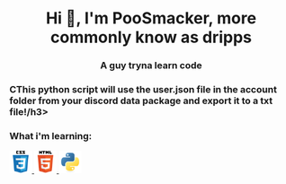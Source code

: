 <h1 align="center">Hi 👋, I'm PooSmacker, more commonly know as dripps</h1>
<h3 align="center">A guy tryna learn code</h3>

<h3 align="left">CThis python script will use the user.json file in the account folder from your discord data package and export it to a txt file!/h3>
<p align="left">
</p>

<h3 align="left">What i'm learning:</h3>
<p align="left"> <a href="https://www.w3schools.com/css/" target="_blank" rel="noreferrer"> <img src="https://raw.githubusercontent.com/devicons/devicon/master/icons/css3/css3-original-wordmark.svg" alt="css3" width="40" height="40"/> </a> <a href="https://www.w3.org/html/" target="_blank" rel="noreferrer"> <img src="https://raw.githubusercontent.com/devicons/devicon/master/icons/html5/html5-original-wordmark.svg" alt="html5" width="40" height="40"/> </a> <a href="https://www.python.org" target="_blank" rel="noreferrer"> <img src="https://raw.githubusercontent.com/devicons/devicon/master/icons/python/python-original.svg" alt="python" width="40" height="40"/> </a> </p>
